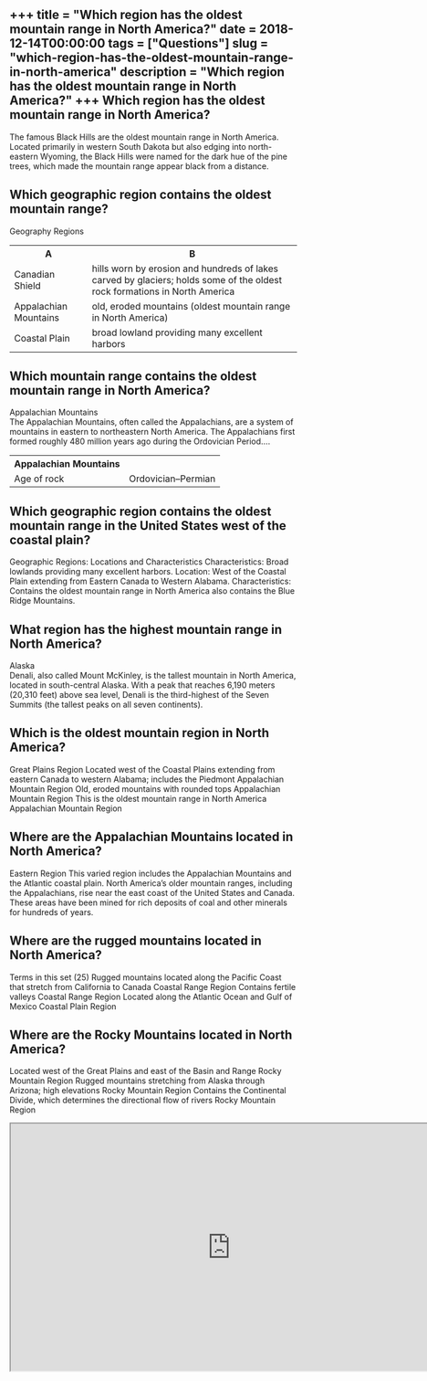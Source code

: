 +++
title = "Which region has the oldest mountain range in North America?"
date = 2018-12-14T00:00:00
tags = ["Questions"]
slug = "which-region-has-the-oldest-mountain-range-in-north-america"
description = "Which region has the oldest mountain range in North America?"
+++
Which region has the oldest mountain range in North America?
------------------------------------------------------------

The famous Black Hills are the oldest mountain range in North America. Located primarily in western South Dakota but also edging into north-eastern Wyoming, the Black Hills were named for the dark hue of the pine trees, which made the mountain range appear black from a distance.

Which geographic region contains the oldest mountain range?
-----------------------------------------------------------

Geography Regions

<table><tr><th>A</th><th>B</th></tr><tr><td>Canadian Shield</td><td>hills worn by erosion and hundreds of lakes carved by glaciers; holds some of the oldest rock formations in North America</td></tr><tr><td>Appalachian Mountains</td><td>old, eroded mountains (oldest mountain range in North America)</td></tr><tr><td>Coastal Plain</td><td>broad lowland providing many excellent harbors</td></tr></table>

Which mountain range contains the oldest mountain range in North America?
-------------------------------------------------------------------------

Appalachian Mountains  
The Appalachian Mountains, often called the Appalachians, are a system of mountains in eastern to northeastern North America. The Appalachians first formed roughly 480 million years ago during the Ordovician Period….

<table><tr><th>Appalachian Mountains</th></tr><tr><td>Age of rock</td><td>Ordovician–Permian</td></tr></table>

Which geographic region contains the oldest mountain range in the United States west of the coastal plain?
----------------------------------------------------------------------------------------------------------

Geographic Regions: Locations and Characteristics Characteristics: Broad lowlands providing many excellent harbors. Location: West of the Coastal Plain extending from Eastern Canada to Western Alabama. Characteristics: Contains the oldest mountain range in North America also contains the Blue Ridge Mountains.

What region has the highest mountain range in North America?
------------------------------------------------------------

Alaska  
Denali, also called Mount McKinley, is the tallest mountain in North America, located in south-central Alaska. With a peak that reaches 6,190 meters (20,310 feet) above sea level, Denali is the third-highest of the Seven Summits (the tallest peaks on all seven continents).

Which is the oldest mountain region in North America?
-----------------------------------------------------

Great Plains Region Located west of the Coastal Plains extending from eastern Canada to western Alabama; includes the Piedmont Appalachian Mountain Region Old, eroded mountains with rounded tops Appalachian Mountain Region This is the oldest mountain range in North America Appalachian Mountain Region

Where are the Appalachian Mountains located in North America?
-------------------------------------------------------------

Eastern Region This varied region includes the Appalachian Mountains and the Atlantic coastal plain. North America’s older mountain ranges, including the Appalachians, rise near the east coast of the United States and Canada. These areas have been mined for rich deposits of coal and other minerals for hundreds of years.

Where are the rugged mountains located in North America?
--------------------------------------------------------

Terms in this set (25) Rugged mountains located along the Pacific Coast that stretch from California to Canada Coastal Range Region Contains fertile valleys Coastal Range Region Located along the Atlantic Ocean and Gulf of Mexico Coastal Plain Region

Where are the Rocky Mountains located in North America?
-------------------------------------------------------

Located west of the Great Plains and east of the Basin and Range Rocky Mountain Region Rugged mountains stretching from Alaska through Arizona; high elevations Rocky Mountain Region Contains the Continental Divide, which determines the directional flow of rivers Rocky Mountain Region

<iframe allow="accelerometer; autoplay; clipboard-write; encrypted-media; gyroscope; picture-in-picture" allowfullscreen="" class="__youtube_prefs__  epyt-is-override  no-lazyload" data-no-lazy="1" data-origheight="433" data-origwidth="770" data-skipgform_ajax_framebjll="" height="433" id="_ytid_79031" loading="lazy" src="https://www.youtube.com/embed/jzqnUvE66HA?enablejsapi=1&autoplay=0&cc_load_policy=0&cc_lang_pref=&iv_load_policy=1&loop=0&modestbranding=0&rel=1&fs=1&playsinline=0&autohide=2&theme=dark&color=red&controls=1&" title="YouTube player" width="770"></iframe>
